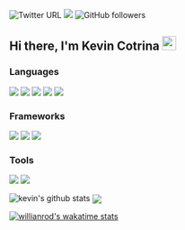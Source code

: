 ![Twitter URL](https://img.shields.io/twitter/url?label=kcotrinam_dev&style=social&url=https%3A%2F%2Ftwitter.com%2Fkcotrinam_dev)
![](https://img.shields.io/static/v1?label=kevincotrina&message=LinkedIn&color=blue)
![GitHub followers](https://img.shields.io/github/followers/kcotrinam?style=flat-square)

## Hi there, I'm Kevin Cotrina <img src="https://media.giphy.com/media/hvRJCLFzcasrR4ia7z/giphy.gif" width="25px">

### Languages
<p align="left">
<img src="https://img.shields.io/badge/html5%20-%23E34F26.svg?&style=for-the-badge&logo=html5&logoColor=white"/>
<img src="https://img.shields.io/badge/css3%20-%231572B6.svg?&style=for-the-badge&logo=css3&logoColor=white"/>
<img src="https://img.shields.io/badge/javascript%20-%23323330.svg?&style=for-the-badge&logo=javascript&logoColor=%23F7DF1E"/>
<img src="https://img.shields.io/badge/ruby-%23CC342D.svg?&style=for-the-badge&logo=ruby&logoColor=white"/>
<img src ="https://img.shields.io/badge/postgres-%23316192.svg?&style=for-the-badge&logo=postgresql&logoColor=white"/>
<p>

### Frameworks
<p align="left">
<img src="https://img.shields.io/badge/bootstrap%20-%23563D7C.svg?&style=for-the-badge&logo=bootstrap&logoColor=white"/>
<img src="https://img.shields.io/badge/SASS%20-hotpink.svg?&style=for-the-badge&logo=SASS&logoColor=white"/>
<img src="https://img.shields.io/badge/rails%20-%23CC0000.svg?&style=for-the-badge&logo=ruby-on-rails&logoColor=white"/>
<p>

### Tools
<p align="left">
<img src="https://img.shields.io/badge/git%20-%23F05033.svg?&style=for-the-badge&logo=git&logoColor=white"/>
<img src="https://img.shields.io/badge/github%20-%23121011.svg?&style=for-the-badge&logo=github&logoColor=white"/>
<p>





![kevin's github stats](https://github-readme-stats.vercel.app/api?username=kcotrinam&show_icons=true&theme=jolly)
<img align="center" src="https://github-readme-stats.vercel.app/api/top-langs/?username=kcotrinam&theme=jolly" />

[![willianrod's wakatime stats](https://github-readme-stats.vercel.app/api/wakatime?username=kcotrinam)](https://github.com/kcotrinam/github-readme-stats)

